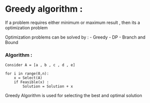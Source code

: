 # Greedy algorithm :

If a problem requires either minimum or maximum result , then its a optimization problem

Optimization problems can be solved by : 
    - Greedy 
    - DP 
    - Branch and Bound

### Algorithm : 


```
Consider A = [a , b , c , d , e]

for i in range(0,n):
    x = Select(A)
    if Feasible(x) :
        Solution = Solution + x

```

Greedy Algorithm is used for selecting the best and optimal solution 